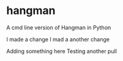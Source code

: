 # hangman
A cmd line version of Hangman in Python

I made a change
I mad a another change

Adding something here
Testing another pull
